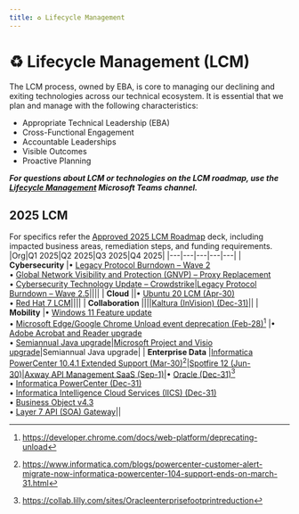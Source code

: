```yaml
---
title: ♻️ Lifecycle Management
---
```


# ♻️ Lifecycle Management (LCM)

The LCM process, owned by EBA, is core to managing our declining and exiting technologies across our technical ecosystem. It is essential that we plan and manage with the following characteristics:​
* Appropriate Technical Leadership (EBA)​
* Cross-Functional Engagement​
* Accountable Leaderships​
* Visible Outcomes​
* Proactive Planning​

__*For questions about LCM or technologies on the LCM roadmap, use the [Lifecycle Management](https://teams.microsoft.com/l/channel/19%3A9z8-z_lGylJfNh7wL4j4ADauVKMiZAxp-VN_J5h9zQQ1%40thread.tacv2/General?groupId=f74932a7-703b-421c-8554-69a7d4f172e8&tenantId=18a59a81-eea8-4c30-948a-d8824cdc2580) Microsoft Teams channel.*__

## 2025 LCM
For specifics refer the [Approved 2025 LCM Roadmap](https://collab.lilly.com/:p:/r/sites/LifecycleManagement/Shared%20Documents/General/EBA%20Core%20Updates/LCM%20Update%20-%20EBA%20Core%20Jan2025.pptx?d=w0767c2742347425995c04a933ffacc8e&csf=1&web=1&e=gmMVtL) deck, including impacted business areas, remediation steps, and funding requirements. 
|Org|Q1 2025|Q2 2025|Q3 2025|Q4 2025|
|---|---|---|---|---|
| **Cybersecurity** |• [Legacy Protocol Burndown – Wave 2](https://collab.lilly.com/:p:/r/sites/LifecycleManagement/Shared%20Documents/General/EBA%20Core%20Updates/LCM%20Update%20-%20EBA%20Core%20Jan2025.pptx?d=w0767c2742347425995c04a933ffacc8e&csf=1&web=1&e=0GHh51&nav=eyJzSWQiOjYxNCwiY0lkIjoxMDg5OTUyNjg4fQ)<br/>• [Global Network Visibility and Protection (GNVP) – Proxy Replacement](https://collab.lilly.com/:p:/r/sites/LifecycleManagement/Shared%20Documents/General/EBA%20Core%20Updates/LCM%20Update%20-%20EBA%20Core%20Jan2025.pptx?d=w0767c2742347425995c04a933ffacc8e&csf=1&web=1&e=M7dzFE&nav=eyJzSWQiOjYxOSwiY0lkIjoyOTYxMjA5MDk0fQ)<br/>• [Cybersecurity Technology Update – ​Crowdstrike](https://collab.lilly.com/:p:/r/sites/LifecycleManagement/Shared%20Documents/General/EBA%20Core%20Updates/LCM%20Update%20-%20EBA%20Core%20Jan2025.pptx?d=w0767c2742347425995c04a933ffacc8e&csf=1&web=1&e=qkd1pQ&nav=eyJzSWQiOjYyMSwiY0lkIjoxNzc5MDY4MDMzfQ)|[Legacy Protocol Burndown – Wave 2.5](https://collab.lilly.com/:p:/r/sites/LifecycleManagement/Shared%20Documents/General/EBA%20Core%20Updates/LCM%20Update%20-%20EBA%20Core%20Jan2025.pptx?d=w0767c2742347425995c04a933ffacc8e&csf=1&web=1&e=ooTqBM&nav=eyJzSWQiOjYxNSwiY0lkIjoxNzUwMjE2NjkzfQ)||||
| **Cloud** ||• [Ubuntu 20 LCM (Apr-30)](https://collab.lilly.com/:p:/r/sites/LifecycleManagement/Shared%20Documents/General/EBA%20Core%20Updates/LCM%20Update%20-%20EBA%20Core%20Jan2025.pptx?d=w0767c2742347425995c04a933ffacc8e&csf=1&web=1&e=v4UPSQ&nav=eyJzSWQiOjU5MCwiY0lkIjo0MDYwODE4MjV9)<br/>• [Red Hat 7 LCM](https://collab.lilly.com/:p:/r/sites/LifecycleManagement/Shared%20Documents/General/EBA%20Core%20Updates/LCM%20Update%20-%20EBA%20Core%20Jan2025.pptx?d=w0767c2742347425995c04a933ffacc8e&csf=1&web=1&e=o19QBf&nav=eyJzSWQiOjU4OSwiY0lkIjo0Mjc1MjU1MzQ2fQ)||||
| **Collaboration** ||||[Kaltura (InVision) (Dec-31)](https://collab.lilly.com/:p:/r/sites/LifecycleManagement/Shared%20Documents/General/EBA%20Core%20Updates/LCM%20Update%20-%20EBA%20Core%20Jan2025.pptx?d=w0767c2742347425995c04a933ffacc8e&csf=1&web=1&e=NOPwNx&nav=eyJzSWQiOjU4OCwiY0lkIjoxOTU5NDg1OTg1fQ)||
| **Mobility** |• [Windows 11 Feature update](https://collab.lilly.com/:p:/r/sites/LifecycleManagement/Shared%20Documents/General/EBA%20Core%20Updates/LCM%20Update%20-%20EBA%20Core%20Jan2025.pptx?d=w0767c2742347425995c04a933ffacc8e&csf=1&web=1&e=59IVEr&nav=eyJzSWQiOjYxMywiY0lkIjoyNDM1NzA4MjQxfQ)<br/>• [Microsoft Edge/Google Chrome Unload event deprecation (Feb-28)](https://collab.lilly.com/:p:/r/sites/LifecycleManagement/Shared%20Documents/General/EBA%20Core%20Updates/LCM%20Update%20-%20EBA%20Core%20Jan2025.pptx?d=w0767c2742347425995c04a933ffacc8e&csf=1&web=1&e=4V7u2Q&nav=eyJzSWQiOjYyMCwiY0lkIjozNzYxNDY5MDY0fQ)[^1] |• [Adobe Acrobat and Reader upgrade](https://collab.lilly.com/:p:/r/sites/LifecycleManagement/Shared%20Documents/General/EBA%20Core%20Updates/LCM%20Update%20-%20EBA%20Core%20Jan2025.pptx?d=w0767c2742347425995c04a933ffacc8e&csf=1&web=1&e=rzR36L&nav=eyJzSWQiOjYyMywiY0lkIjozNDkwNTkzNzMyfQ)<br/>• [Semiannual Java upgrade](https://collab.lilly.com/:p:/r/sites/LifecycleManagement/Shared%20Documents/General/EBA%20Core%20Updates/LCM%20Update%20-%20EBA%20Core%20Jan2025.pptx?d=w0767c2742347425995c04a933ffacc8e&csf=1&web=1&e=O5djT0&nav=eyJzSWQiOjYyMiwiY0lkIjozOTA2Mzc4NjIxfQ)|[Microsoft Project and Visio upgrade](https://collab.lilly.com/:p:/r/sites/LifecycleManagement/Shared%20Documents/General/EBA%20Core%20Updates/LCM%20Update%20-%20EBA%20Core%20Jan2025.pptx?d=w0767c2742347425995c04a933ffacc8e&csf=1&web=1&e=FcyeiV&nav=eyJzSWQiOjYwNywiY0lkIjoxMjU1MDIwMjk2fQ)|Semiannual Java upgrade|
| **Enterprise Data** |[Informatica PowerCenter 10.4.1 Extended Support (Mar-30)](https://collab.lilly.com/:p:/r/sites/LifecycleManagement/Shared%20Documents/General/EBA%20Core%20Updates/LCM%20Update%20-%20EBA%20Core%20Jan2025.pptx?d=w0767c2742347425995c04a933ffacc8e&csf=1&web=1&e=APDjEi&nav=eyJzSWQiOjYwNSwiY0lkIjoxMjE4MDcyNDIzfQ)[^2]|[Spotfire 12 (Jun-30)](https://collab.lilly.com/:p:/r/sites/LifecycleManagement/Shared%20Documents/General/EBA%20Core%20Updates/LCM%20Update%20-%20EBA%20Core%20Jan2025.pptx?d=w0767c2742347425995c04a933ffacc8e&csf=1&web=1&e=EeNb57&nav=eyJzSWQiOjYxMCwiY0lkIjozOTMzMTcxMTM4fQ)|[Axway API Management SaaS (Sep-1)](https://collab.lilly.com/:p:/r/sites/LifecycleManagement/Shared%20Documents/General/EBA%20Core%20Updates/LCM%20Update%20-%20EBA%20Core%20Jan2025.pptx?d=w0767c2742347425995c04a933ffacc8e&csf=1&web=1&e=zJNwrJ&nav=eyJzSWQiOjU5NywiY0lkIjo2NjEyMDEwNjd9)|• [Oracle (Dec-31)](https://collab.lilly.com/:p:/r/sites/LifecycleManagement/Shared%20Documents/General/EBA%20Core%20Updates/LCM%20Update%20-%20EBA%20Core%20Jan2025.pptx?d=w0767c2742347425995c04a933ffacc8e&csf=1&web=1&e=93Is8z&nav=eyJzSWQiOjU5OSwiY0lkIjoxNTczODMxOTU4fQ)[^3]<br/>• [Informatica PowerCenter (Dec-31)](https://collab.lilly.com/:p:/r/sites/LifecycleManagement/Shared%20Documents/General/EBA%20Core%20Updates/LCM%20Update%20-%20EBA%20Core%20Jan2025.pptx?d=w0767c2742347425995c04a933ffacc8e&csf=1&web=1&e=U2an4d&nav=eyJzSWQiOjU5NywiY0lkIjo2NjEyMDEwNjd9)<br/>• [Informatica Intelligence Cloud Services (IICS) (Dec-31)](https://collab.lilly.com/:p:/r/sites/LifecycleManagement/Shared%20Documents/General/EBA%20Core%20Updates/LCM%20Update%20-%20EBA%20Core%20Jan2025.pptx?d=w0767c2742347425995c04a933ffacc8e&csf=1&web=1&e=ZY5e0x&nav=eyJzSWQiOjYwOCwiY0lkIjoxMjMyOTI0OTd9)<br/>• [Business Object v4.3](https://collab.lilly.com/:p:/r/sites/LifecycleManagement/Shared%20Documents/General/EBA%20Core%20Updates/LCM%20Update%20-%20EBA%20Core%20Jan2025.pptx?d=w0767c2742347425995c04a933ffacc8e&csf=1&web=1&e=UiEJnz&nav=eyJzSWQiOjYwOSwiY0lkIjozMDU3MTA4NTh9)<br/>• [Layer 7 API (SOA) Gateway](https://collab.lilly.com/:p:/r/sites/LifecycleManagement/Shared%20Documents/General/EBA%20Core%20Updates/LCM%20Update%20-%20EBA%20Core%20Jan2025.pptx?d=w0767c2742347425995c04a933ffacc8e&csf=1&web=1&e=7vDwkq&nav=eyJzSWQiOjYwMSwiY0lkIjo0MTA5MjI0ODAzfQ)||

[^1]: https://developer.chrome.com/docs/web-platform/deprecating-unload
[^2]: https://www.informatica.com/blogs/powercenter-customer-alert-migrate-now-informatica-powercenter-104-support-ends-on-march-31.html
[^3]: https://collab.lilly.com/sites/Oracleenterprisefootprintreduction

